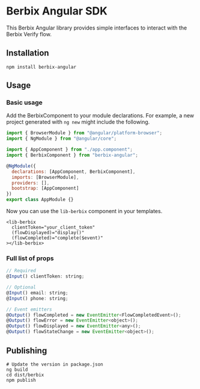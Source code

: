 # Berbix Angular SDK

This Berbix Angular library provides simple interfaces to interact with the Berbix Verify flow.

## Installation

    npm install berbix-angular

## Usage

### Basic usage

Add the BerbixComponent to your module declarations. For example, a new project generated
with `ng new` might include the following.

```js
import { BrowserModule } from "@angular/platform-browser";
import { NgModule } from "@angular/core";

import { AppComponent } from "./app.component";
import { BerbixComponent } from "berbix-angular";

@NgModule({
  declarations: [AppComponent, BerbixComponent],
  imports: [BrowserModule],
  providers: [],
  bootstrap: [AppComponent]
})
export class AppModule {}
```

Now you can use the `lib-berbix` component in your templates.

```
<lib-berbix
  clientToken="your_client_token"
  (flowDisplayed)="display()"
  (flowCompleted)="complete($event)"
></lib-berbix>
```

### Full list of props

```js
// Required
@Input() clientToken: string;

// Optional
@Input() email: string;
@Input() phone: string;

// Event emitters
@Output() flowCompleted = new EventEmitter<FlowCompletedEvent>();
@Output() flowError = new EventEmitter<object>();
@Output() flowDisplayed = new EventEmitter<any>();
@Output() flowStateChange = new EventEmitter<object>();
```

## Publishing

    # Update the version in package.json
    ng build
    cd dist/berbix
    npm publish
